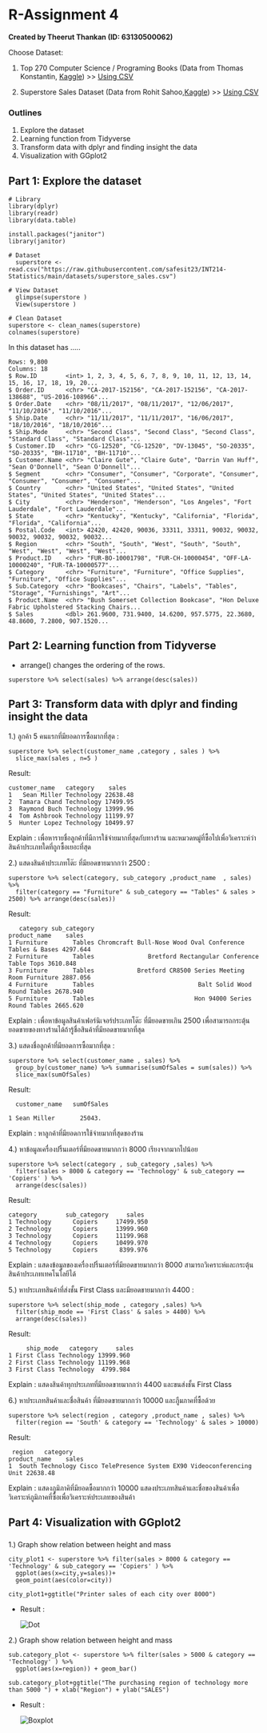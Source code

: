 # R-Assignment 4

**Created by Theerut Thankan (ID: 63130500062)**

Choose Dataset:
1. Top 270 Computer Science / Programing Books (Data from Thomas Konstantin, [Kaggle](https://www.kaggle.com/thomaskonstantin/top-270-rated-computer-science-programing-books)) >> [Using CSV](https://raw.githubusercontent.com/safesit23/INT214-Statistics/main/datasets/prog_book.csv)

2. Superstore Sales Dataset (Data from Rohit Sahoo,[Kaggle](https://www.kaggle.com/rohitsahoo/sales-forecasting)) >> [Using CSV](https://raw.githubusercontent.com/safesit23/INT214-Statistics/main/datasets/superstore_sales.csv)


### Outlines
1. Explore the dataset
2. Learning function from Tidyverse
3. Transform data with dplyr and finding insight the data
4. Visualization with GGplot2


## Part 1: Explore the dataset

```
# Library
library(dplyr)
library(readr)
library(data.table)

install.packages("janitor")
library(janitor)

# Dataset
  superstore <- read.csv("https://raw.githubusercontent.com/safesit23/INT214-Statistics/main/datasets/superstore_sales.csv")
  
# View Dataset
  glimpse(superstore )
  View(superstore )
  
# Clean Dataset
superstore <- clean_names(superstore)
colnames(superstore)
```
In this dataset has .....
```
Rows: 9,800
Columns: 18
$ Row.ID        <int> 1, 2, 3, 4, 5, 6, 7, 8, 9, 10, 11, 12, 13, 14, 15, 16, 17, 18, 19, 20...
$ Order.ID      <chr> "CA-2017-152156", "CA-2017-152156", "CA-2017-138688", "US-2016-108966"...
$ Order.Date    <chr> "08/11/2017", "08/11/2017", "12/06/2017", "11/10/2016", "11/10/2016"...
$ Ship.Date     <chr> "11/11/2017", "11/11/2017", "16/06/2017", "18/10/2016", "18/10/2016"...
$ Ship.Mode     <chr> "Second Class", "Second Class", "Second Class", "Standard Class", "Standard Class"...
$ Customer.ID   <chr> "CG-12520", "CG-12520", "DV-13045", "SO-20335", "SO-20335", "BH-11710", "BH-11710"...
$ Customer.Name <chr> "Claire Gute", "Claire Gute", "Darrin Van Huff", "Sean O'Donnell", "Sean O'Donnell"...
$ Segment       <chr> "Consumer", "Consumer", "Corporate", "Consumer", "Consumer", "Consumer", "Consumer"...
$ Country       <chr> "United States", "United States", "United States", "United States", "United States"...
$ City          <chr> "Henderson", "Henderson", "Los Angeles", "Fort Lauderdale", "Fort Lauderdale"...
$ State         <chr> "Kentucky", "Kentucky", "California", "Florida", "Florida", "California"...
$ Postal.Code   <int> 42420, 42420, 90036, 33311, 33311, 90032, 90032, 90032, 90032, 90032, 90032...
$ Region        <chr> "South", "South", "West", "South", "South", "West", "West", "West", "West"...
$ Product.ID    <chr> "FUR-BO-10001798", "FUR-CH-10000454", "OFF-LA-10000240", "FUR-TA-10000577"...
$ Category      <chr> "Furniture", "Furniture", "Office Supplies", "Furniture", "Office Supplies"...
$ Sub.Category  <chr> "Bookcases", "Chairs", "Labels", "Tables", "Storage", "Furnishings", "Art"...
$ Product.Name  <chr> "Bush Somerset Collection Bookcase", "Hon Deluxe Fabric Upholstered Stacking Chairs...
$ Sales         <dbl> 261.9600, 731.9400, 14.6200, 957.5775, 22.3680, 48.8600, 7.2800, 907.1520...

```

## Part 2: Learning function from Tidyverse
- arrange() changes the ordering of the rows.

```
superstore %>% select(sales) %>% arrange(desc(sales))
```

## Part 3: Transform data with dplyr and finding insight the data

1.) ลูกค้า 5 คนแรกที่มียอดการซื้อมากที่สุด :

```
superstore %>% select(customer_name ,category , sales ) %>%
  slice_max(sales , n=5 )
```

Result:

```
customer_name   category    sales
1   Sean Miller Technology 22638.48
2  Tamara Chand Technology 17499.95
3  Raymond Buch Technology 13999.96
4  Tom Ashbrook Technology 11199.97
5  Hunter Lopez Technology 10499.97
```
Explain : เพื่อหารายชื่อลูกค้าที่มีการใช้จ่ายมากที่สุดกับทางร้าน และหมวดหมู่ที่ซื้อไปเพื่อวิเคราะห์ว่าสินค้าประเภทใดที่ถูกซื้อเยอะที่สุด


2.) แสดงสินค้าประเภทโต๊ะ ที่มียอดขายมากกว่า 2500 : 

```
superstore %>% select(category, sub_category ,product_name  , sales) %>% 
  filter(category == "Furniture" & sub_category == "Tables" & sales > 2500) %>% arrange(desc(sales)) 
```

Result:

```
   category sub_category                                             product_name    sales
1 Furniture       Tables Chromcraft Bull-Nose Wood Oval Conference Tables & Bases 4297.644
2 Furniture       Tables               Bretford Rectangular Conference Table Tops 3610.848
3 Furniture       Tables            Bretford CR8500 Series Meeting Room Furniture 2887.056
4 Furniture       Tables                             Balt Solid Wood Round Tables 2678.940
5 Furniture       Tables                            Hon 94000 Series Round Tables 2665.620
```
Explain : เพื่อหาข้อมูลสินค้าเฟอร์นิเจอร์ประเภทโต๊ะ ที่มียอดขายเกิน 2500 เพื่อสามารถกระตุ้นยอดขายของทางร้านได้ถ้ารู้ชื่อสินค้าที่มียอดขายมากที่สุด

3.) แสดงชื่อลูกค้าที่มียอดการซื้อมากที่สุด : 

```
superstore %>% select(customer_name , sales) %>% 
  group_by(customer_name) %>% summarise(sumOfSales = sum(sales)) %>%
  slice_max(sumOfSales)
```

Result:

```
  customer_name   sumOfSales
                
1 Sean Miller       25043.
```
Explain : หาลูกค้าที่มียอดการใช้จ่ายมากที่สุดของร้าน

4.) หาข้อมูลเครื่องปริ้นเตอร์ที่มียอดขายมากกว่า 8000 เรียงจากมากไปน้อย

```
superstore %>% select(category , sub_category ,sales) %>% 
  filter(sales > 8000 & category == 'Technology' & sub_category == 'Copiers' ) %>%
  arrange(desc(sales))
```

Result:

```
category        sub_category     sales
1 Technology      Copiers     17499.950
2 Technology      Copiers     13999.960
3 Technology      Copiers     11199.968
4 Technology      Copiers     10499.970
5 Technology      Copiers      8399.976
```
Explain : แสดงข้อมูลของเครื่องปริ้นเตอร์ที่มียอดขายมากกว่า 8000 สามารถวิเคราะห์และกระตุ้นสินค้าประเภทเทคโนโลยีได้

5.) หาประเภทสินค้าที่ส่งชั้น First Class และมียอดขายมากกว่า 4400 :

```
superstore %>% select(ship_mode , category ,sales) %>% 
  filter(ship_mode == 'First Class' & sales > 4400) %>%
  arrange(desc(sales))
```

Result: 

```
     ship_mode   category     sales
1 First Class Technology 13999.960
2 First Class Technology 11199.968
3 First Class Technology  4799.984
```
Explain : แสดงสินค้าทุกประเภทที่มียอดขายมากกว่า 4400 และขนส่งชั้น First Class

6.) หาประเภทสินค้าและชื่อสินค้า ที่มียอดขายมากกว่า 10000 และภูืมภาคที่ซื้อด้วย

```
superstore %>% select(region , category ,product_name , sales) %>% 
  filter(region == 'South' & category == 'Technology' & sales > 10000)
```

Result:

```
 region   category                                          product_name    sales
1  South Technology Cisco TelePresence System EX90 Videoconferencing Unit 22638.48
```
Explain : แสดงภูมิภาคิที่มียอดซื้อมากกว่า 10000 แสดงประเภทสินค้าและชื่อของสินค้าเพื่อวิเคราะห์ภูมิภาคที่ซื้อเพื่อวิเคราะห์ประเภทของสินค้า

## Part 4: Visualization with GGplot2
### 
1.) Graph show relation between height and mass
```
city_plot1 <- superstore %>% filter(sales > 8000 & category == 'Technology' & sub_category == 'Copiers' ) %>% 
  ggplot(aes(x=city,y=sales))+
  geom_point(aes(color=city))

city_plot1+ggtitle("Printer sales of each city over 8000")
```
- Result :

     ![Dot](https://github.com/sit-2021-int214/001-Spotify-Top/blob/559d53472e5c058149d624e7c44e0c6349a0c7a2/assignment/HW04_63130500062/dot.png)

 2.) Graph show relation between height and mass
```
sub.category_plot <- superstore %>% filter(sales > 5000 & category == 'Technology' ) %>% 
  ggplot(aes(x=region)) + geom_bar()

sub.category_plot+ggtitle("The purchasing region of technology more than 5000 ") + xlab("Region") + ylab("SALES")
```
- Result : 

    ![Boxplot](https://github.com/sit-2021-int214/001-Spotify-Top/blob/559d53472e5c058149d624e7c44e0c6349a0c7a2/assignment/HW04_63130500062/boxplot.png)
    
    



